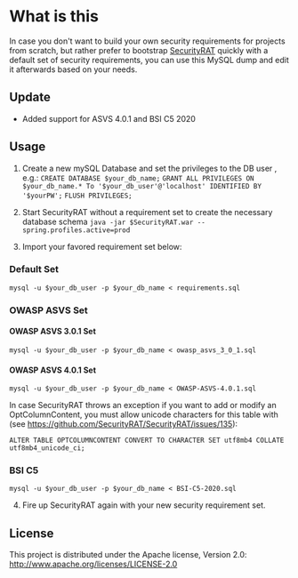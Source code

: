 # What is this

In case you don't want to build your own security requirements for projects from scratch, but rather prefer to bootstrap [SecurityRAT](https://github.com/SecurityRAT/SecurityRAT) quickly with a default set of security requirements, you can use this MySQL dump and edit it afterwards based on your needs.

## Update

- Added support for ASVS 4.0.1 and BSI C5 2020

## Usage

1. Create a new mySQL Database and set the privileges to the DB user , e.g.:
`CREATE DATABASE $your_db_name;`
`GRANT ALL PRIVILEGES ON $your_db_name.* To '$your_db_user'@'localhost' IDENTIFIED BY '$yourPW';`
`FLUSH PRIVILEGES;`

2. Start SecurityRAT without a requirement set to create the necessary database schema
`java -jar $SecurityRAT.war --spring.profiles.active=prod`

3. Import your favored requirement set below:
### Default Set

`mysql -u $your_db_user -p $your_db_name < requirements.sql`

### OWASP ASVS Set

#### OWASP ASVS 3.0.1 Set

`mysql -u $your_db_user -p $your_db_name < owasp_asvs_3_0_1.sql`

#### OWASP ASVS 4.0.1 Set

`mysql -u $your_db_user -p $your_db_name < OWASP-ASVS-4.0.1.sql`

In case SecurityRAT throws an exception if you want to add or modify an OptColumnContent, you must allow unicode characters for this table with (see https://github.com/SecurityRAT/SecurityRAT/issues/135):

`ALTER TABLE OPTCOLUMNCONTENT CONVERT TO CHARACTER SET utf8mb4 COLLATE utf8mb4_unicode_ci;`

### BSI C5

`mysql -u $your_db_user -p $your_db_name < BSI-C5-2020.sql`

4. Fire up SecurityRAT again with your new security requirement set.

## License

This project is distributed under the Apache license, Version 2.0: http://www.apache.org/licenses/LICENSE-2.0
